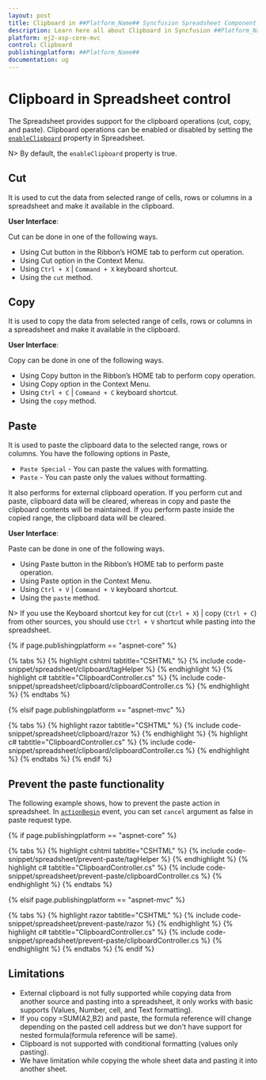 ```yaml
---
layout: post
title: Clipboard in ##Platform_Name## Syncfusion Spreadsheet Component
description: Learn here all about Clipboard in Syncfusion ##Platform_Name## Spreadsheet component of Syncfusion Essential JS 2 and more.
platform: ej2-asp-core-mvc
control: Clipboard
publishingplatform: ##Platform_Name##
documentation: ug
---
```



# Clipboard in Spreadsheet control

The Spreadsheet provides support for the clipboard operations (cut, copy, and paste). Clipboard operations can be enabled or disabled by setting the [`enableClipboard`](https://help.syncfusion.com/cr/aspnetcore-js2/Syncfusion.EJ2.Spreadsheet.Spreadsheet.html#Syncfusion_EJ2_Spreadsheet_Spreadsheet_EnableClipboard) property in Spreadsheet.

N> By default, the `enableClipboard` property is true.

## Cut

It is used to cut the data from selected range of cells, rows or columns in a spreadsheet and make it available in the clipboard.

**User Interface**:

Cut can be done in one of the following ways.

* Using Cut button in the Ribbon’s HOME tab to perform cut operation.
* Using Cut option in the Context Menu.
* Using `Ctrl + X` | `Command + X` keyboard shortcut.
* Using the `cut` method.

## Copy

It is used to copy the data from selected range of cells, rows or columns in a spreadsheet and make it available in the clipboard.

**User Interface**:

Copy can be done in one of the following ways.

* Using Copy button in the Ribbon’s HOME tab to perform copy operation.
* Using Copy option in the Context Menu.
* Using `Ctrl + C` | `Command + C` keyboard shortcut.
* Using the `copy` method.

## Paste

It is used to paste the clipboard data to the selected range, rows or columns. You have the following options in Paste,

* `Paste Special` - You can paste the values with formatting.
* `Paste` - You can paste only the values without formatting.

It also performs for external clipboard operation. If you perform cut and paste, clipboard data will be cleared, whereas in copy and paste the clipboard contents will be maintained. If you perform paste inside the copied range, the clipboard data will be cleared.

**User Interface**:

Paste can be done in one of the following ways.

* Using Paste button in the Ribbon’s HOME tab to perform paste operation.
* Using Paste option in the Context Menu.
* Using `Ctrl + V` | `Command + V` keyboard shortcut.
* Using the `paste` method.

N> If you use the Keyboard shortcut key for cut (`Ctrl + X`) | copy (`Ctrl + C`) from other sources, you should use `Ctrl + V` shortcut while pasting into the spreadsheet.

{% if page.publishingplatform == "aspnet-core" %}

{% tabs %}
{% highlight cshtml tabtitle="CSHTML" %}
{% include code-snippet/spreadsheet/clipboard/tagHelper %}
{% endhighlight %}
{% highlight c# tabtitle="ClipboardController.cs" %}
{% include code-snippet/spreadsheet/clipboard/clipboardController.cs %}
{% endhighlight %}
{% endtabs %}

{% elsif page.publishingplatform == "aspnet-mvc" %}

{% tabs %}
{% highlight razor tabtitle="CSHTML" %}
{% include code-snippet/spreadsheet/clipboard/razor %}
{% endhighlight %}
{% highlight c# tabtitle="ClipboardController.cs" %}
{% include code-snippet/spreadsheet/clipboard/clipboardController.cs %}
{% endhighlight %}
{% endtabs %}
{% endif %}



## Prevent the paste functionality

The following example shows, how to prevent the paste action in spreadsheet. In [`actionBegin`](https://help.syncfusion.com/cr/aspnetcore-js2/Syncfusion.EJ2.Spreadsheet.Spreadsheet.html#Syncfusion_EJ2_Spreadsheet_Spreadsheet_ActionBegin) event, you can set `cancel` argument as false in paste request type.

{% if page.publishingplatform == "aspnet-core" %}

{% tabs %}
{% highlight cshtml tabtitle="CSHTML" %}
{% include code-snippet/spreadsheet/prevent-paste/tagHelper %}
{% endhighlight %}
{% highlight c# tabtitle="ClipboardController.cs" %}
{% include code-snippet/spreadsheet/prevent-paste/clipboardController.cs %}
{% endhighlight %}
{% endtabs %}

{% elsif page.publishingplatform == "aspnet-mvc" %}

{% tabs %}
{% highlight razor tabtitle="CSHTML" %}
{% include code-snippet/spreadsheet/prevent-paste/razor %}
{% endhighlight %}
{% highlight c# tabtitle="ClipboardController.cs" %}
{% include code-snippet/spreadsheet/prevent-paste/clipboardController.cs %}
{% endhighlight %}
{% endtabs %}
{% endif %}



## Limitations

* External clipboard is not fully supported while copying data from another source and pasting into a spreadsheet, it only works with basic supports (Values, Number, cell, and Text formatting).
* If you copy =SUM(A2,B2) and paste, the formula reference will change depending on the pasted cell address but we don't have support for nested formula(formula reference will be same).
* Clipboard is not supported with conditional formatting (values only pasting).
* We have limitation while copying the whole sheet data and pasting it into another sheet.